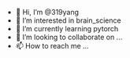 - 👋 Hi, I’m @319yang
- 👀 I’m interested in brain_science
- 🌱 I’m currently learning pytorch
- 💞️ I’m looking to collaborate on ...
- 📫 How to reach me ...

<!---
319yang/319yang is a ✨ special ✨ repository because its `README.md` (this file) appears on your GitHub profile.
You can click the Preview link to take a look at your changes.
--->
